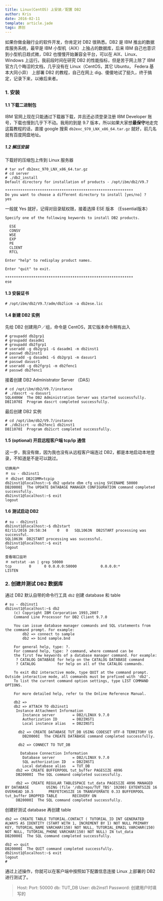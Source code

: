 ```yaml
---
title: Linux(CentOS) 上安装／配置 DB2
author: Kris
date: 2016-02-11
template: article.jade
tags: 原创
---
```



如果你做金融行业的软件开发，你肯定对 DB2 很熟悉。DB2 是 IBM 推出的数据库服务系统，最早是 IBM 小型机（AIX）上独占的数据库，后来 IBM 自己也意识到小型机日趋式微，DB2 也慢慢开始兼容全平台，可以在 AIX、Linux、Windows 上运行。我前段时间在研究 DB2 的性能指标，但是苦于网上除了 IBM 官方几个晦涩的文档，几乎没有在 Linux（CentOS，其它 Ubuntu， Federa 基本大同小异） 上部署 DB2 的教程，自己在网上 dig、傻傻地试了挺久，终于搞定，记录下来，以飨后来者。<span class="more"></span>

### 1. 安装
#### 1.1 下载二进制包
IBM 官网上现在只能通过下载器下载，并且还必须登录注册 IBM Developer 账号，下载也慢到几乎下不动。我用的到是 9.7 版本，所以如果大家想**最保守**地走完这篇教程的话，直接 google 搜索 `db2exc_970_LNX_x86_64.tar.gz` 就好，前几名就有百度网盘地址。
##### 1.2 解压安装
下载好的压缩包上传到 Linux 服务器
```
# tar xvf db2exc_970_LNX_x86_64.tar.gz
# cd server
# ./db2_install
Default directory for installation of products - /opt/ibm/db2/V9.7

***********************************************************
Do you want to choose a different directory to install [yes/no] ?
yes
```
一般就 Yes 就好，记得对目录赋权限，接着选择 ESE 版本 （Essential版本）
```
Specify one of the following keywords to install DB2 products.

  ESE
  CONSV
  WSE
  EXP
  PE
  CLIENT
  RTCL

Enter "help" to redisplay product names.

Enter "quit" to exit.

***********************************************************
ese
```
#### 1.3 安装证书
```
# /opt/ibm/db2/V9.7/adm/db2licm -a db2ese.lic
```
#### 1.4 新建 DB2 实例
先给 DB2 创建用户／组，命令是 CentOS，其它版本命令稍有出入
```
# groupadd db2grp1
# groupadd dasadm1
# groupadd db2fgrp1
# useradd -g db2grp1 -G dasadm1 -m db2inst1
# passwd db2inst1
# useradd -g dasadm1 -G db2grp1 -m dasusr1
# passwd dasusr1
# useradd -g db2fgrp1 -m db2fenc1
# passwd db2fenc1
```
接着创建 DB2 Administrator Server （DAS）
```
# cd /opt/ibm/db2/V9.7/instance
# ./dascrt -u dasusr1
SQL4406W  The DB2 Administration Server was started successfully.
DBI1070I  Program dascrt completed successfully.
```
最后创建 DB2 实例
```
# cd /opt/ibm/db2/V9.7/instance
# ./db2icrt -u db2fenc1 db2inst1
DBI1070I  Program db2icrt completed successfully.
```
#### 1.5 (optional) 开启远程客户端 tcp/ip 通信
这一步，我没有做，因为我也没有从远程客户端连过 DB2，都是本地启动本地登录，不知道是不是可以跳过。
```
切换用户
＃ su - db2inst1
＃ db2set DB2COMM=tcpip
db2inst1@localhost:~$ db2 update dbm cfg using SVCENAME 50000
DB20000I  The UPDATE DATABASE MANAGER CONFIGURATION command completed successfully.
db2inst1@localhost:~$ exit
logout
```
#### 1.6 测试启动 DB2
```
# su - db2inst1
db2inst1@localhost:~$ db2start
02/11/2016 20:58:34     0   0   SQL1063N  DB2START processing was successful.
SQL1063N  DB2START processing was successful.
db2inst1@localhost:~$ exit
logout

查看端口监听
＃ netstat -an | grep 50000
tcp        0      0 0.0.0.0:50000           0.0.0.0:*               LISTEN
```
### 2. 创建并测试 DB2 数据库
通过 DB2 默认自带的命令行工具 `db2` 创建 database 和 table
```
# su - db2inst1
db2inst1@localhost:~$ db2
    (c) Copyright IBM Corporation 1993,2007
    Command Line Processor for DB2 Client 9.7.0

    You can issue database manager commands and SQL statements from the command prompt. For example:
        db2 => connect to sample
        db2 => bind sample.bnd

    For general help, type: ?.
    For command help, type: ? command, where command can be
    the first few keywords of a database manager command. For example:
     ? CATALOG DATABASE for help on the CATALOG DATABASE command
     ? CATALOG          for help on all of the CATALOG commands.

    To exit db2 interactive mode, type QUIT at the command prompt. Outside interactive mode, all commands must be prefixed with 'db2'.
    To list the current command option settings, type LIST COMMAND OPTIONS.

    For more detailed help, refer to the Online Reference Manual.

    db2 =>
    db2 => ATTACH TO db2inst1
     Instance Attachment Information
	 	Instance server        = DB2/LINUX 9.7.0
	 	Authorization ID       = DB2INST1
	 	Local instance alias   = DB2INST1
	
	  db2 => CREATE DATABASE TUT_DB USING CODESET UTF-8 TERRITORY US
		DB20000I  The CREATE DATABASE command completed successfully.
	
	  db2 => CONNECT TO TUT_DB
	
	   Database Connection Information
	 	Database server        = DB2/LINUX 9.7.0
	 	SQL authorization ID   = DB2INST1
	 	Local database alias   = TUT_DB
	 db2 => CREATE BUFFERPOOL tut_buffer PAGESIZE 4096
	 DB20000I  The SQL command completed successfully.

	 db2 => CREATE REGULAR TABLESPACE tut_data PAGESIZE 4096 MANAGED BY DATABASE 		USING (file '/db2repo/TUT_TBS' 19200) EXTENTSIZE 16 OVERHEAD 10.5 		PREFETCHSIZE 16 TRANSFERRATE 0.33 BUFFERPOOL tut_buffer DROPPED TABLE 		RECOVERY ON
	 DB20000I  The SQL command completed successfully.
```

创建好测试 database 再创建 table

```
db2 => CREATE TABLE TUTORIAL.CONTACT ( TUTORIAL_ID INT GENERATED ALWAYS AS IDENTITY (START WITH 1, INCREMENT BY 1) NOT NULL PRIMARY KEY, TUTORIAL_NAME VARCHAR(150) NOT NULL, TUTORIAL_EMAIL VARCHAR(150) NOT NULL, TUTORIAL_PHONE VARCHAR(150) NOT NULL) IN tut_data
DB20000I  The SQL command completed successfully.

db2 => quit
DB20000I  The QUIT command completed successfully.
db2inst1@localhost:~$ exit
logout
#
```

通过上述操作，你就可以在客户端中按照如下配置信息连接 Linux 上部署的 DB2 进行测试了。

> Host: <Linux-IPaddress>
> Port: 50000
> db: TUT_DB
> User: db2inst1
> Password: 创建用户时填写的


